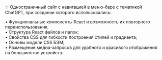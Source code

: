 ✨ Одностраничный сайт с навигацией в меню-баре с тематикой ChatGPT, при создании которого использовались:

• Функциональные компоненты React и возможность их повторного переиспользования;    
• Структура React файлов и папок;     
• Свойства CSS для гибкости построения стилей и градиента;    
• Основы модели CSS БЭМ;     
• Размещение медиа-запросов для удобного и красивого отображения на большинстве устройств.    

